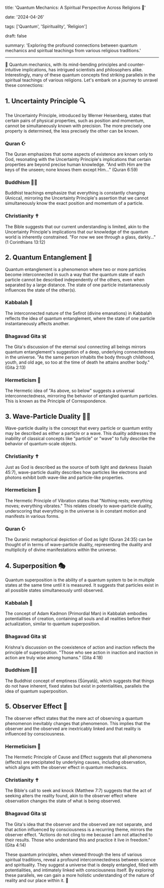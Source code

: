 title: 'Quantum Mechanics: A Spiritual Perspective Across Religions 🌌'

date: '2024-04-26'

tags: ['Quantum', 'Spirituality', 'Religion']

draft: false

summary: 'Exploring the profound connections between quantum mechanics and spiritual teachings from various religious traditions.'

---

🌌 Quantum mechanics, with its mind-bending principles and counter-intuitive implications, has intrigued scientists and philosophers alike. Interestingly, many of these quantum concepts find striking parallels in the spiritual teachings of various religions. Let's embark on a journey to unravel these connections:

## 1. Uncertainty Principle 🔍

The Uncertainty Principle, introduced by Werner Heisenberg, states that certain pairs of physical properties, such as position and momentum, cannot be simultaneously known with precision. The more precisely one property is determined, the less precisely the other can be known.

### Quran ☪️
The Quran emphasizes that some aspects of existence are known only to God, resonating with the Uncertainty Principle's implications that certain properties are beyond precise human knowledge. "And with Him are the keys of the unseen; none knows them except Him..." (Quran 6:59)

### Buddhism 🧘‍♀️
Buddhist teachings emphasize that everything is constantly changing (Anicca), mirroring the Uncertainty Principle's assertion that we cannot simultaneously know the exact position and momentum of a particle.

### Christianity ✝️
The Bible suggests that our current understanding is limited, akin to the Uncertainty Principle's implications that our knowledge of the quantum world is inherently constrained. "For now we see through a glass, darkly..." (1 Corinthians 13:12)

## 2. Quantum Entanglement 🔗

Quantum entanglement is a phenomenon where two or more particles become interconnected in such a way that the quantum state of each particle cannot be described independently of the others, even when separated by a large distance. The state of one particle instantaneously influences the state of the other(s).

### Kabbalah 🌳
The interconnected nature of the Sefirot (divine emanations) in Kabbalah reflects the idea of quantum entanglement, where the state of one particle instantaneously affects another.

### Bhagavad Gita 🕉️
The Gita's discussion of the eternal soul connecting all beings mirrors quantum entanglement's suggestion of a deep, underlying connectedness in the universe. "As the same person inhabits the body through childhood, youth, and old age, so too at the time of death he attains another body." (Gita 2:13)

### Hermeticism 🔮
The Hermetic idea of "As above, so below" suggests a universal interconnectedness, mirroring the behavior of entangled quantum particles. This is known as the Principle of Correspondence.

## 3. Wave-Particle Duality 🌊🎾

Wave-particle duality is the concept that every particle or quantum entity may be described as either a particle or a wave. This duality addresses the inability of classical concepts like "particle" or "wave" to fully describe the behavior of quantum-scale objects.

### Christianity ✝️
Just as God is described as the source of both light and darkness (Isaiah 45:7), wave-particle duality describes how particles like electrons and photons exhibit both wave-like and particle-like properties.

### Hermeticism 🔮
The Hermetic Principle of Vibration states that "Nothing rests; everything moves; everything vibrates." This relates closely to wave-particle duality, underscoring that everything in the universe is in constant motion and manifests in various forms.

### Quran ☪️
The Quranic metaphorical depiction of God as light (Quran 24:35) can be thought of in terms of wave-particle duality, representing the duality and multiplicity of divine manifestations within the universe.

## 4. Superposition 🎭

Quantum superposition is the ability of a quantum system to be in multiple states at the same time until it is measured. It suggests that particles exist in all possible states simultaneously until observed.

### Kabbalah 🌳
The concept of Adam Kadmon (Primordial Man) in Kabbalah embodies potentialities of creation, containing all souls and all realities before their actualization, similar to quantum superposition.

### Bhagavad Gita 🕉️
Krishna's discussion on the coexistence of action and inaction reflects the principle of superposition. "Those who see action in inaction and inaction in action are truly wise among humans." (Gita 4:18)

### Buddhism 🧘‍♀️
The Buddhist concept of emptiness (Śūnyatā), which suggests that things do not have inherent, fixed states but exist in potentialities, parallels the idea of quantum superposition.

## 5. Observer Effect 🔭

The observer effect states that the mere act of observing a quantum phenomenon inevitably changes that phenomenon. This implies that the observer and the observed are inextricably linked and that reality is influenced by consciousness.

### Hermeticism 🔮
The Hermetic Principle of Cause and Effect suggests that all phenomena (effects) are precipitated by underlying causes, including observation, which aligns with the observer effect in quantum mechanics.

### Christianity ✝️
The Bible's call to seek and knock (Matthew 7:7) suggests that the act of seeking alters the reality found, akin to the observer effect where observation changes the state of what is being observed.

### Bhagavad Gita 🕉️
The Gita's idea that the observer and the observed are not separate, and that action influenced by consciousness is a recurring theme, mirrors the observer effect. "Actions do not cling to me because I am not attached to their results. Those who understand this and practice it live in freedom." (Gita 4:14)

These quantum principles, when viewed through the lens of various spiritual traditions, reveal a profound interconnectedness between science and spirituality. They suggest a universe that is deeply entangled, filled with potentialities, and intimately linked with consciousness itself. By exploring these parallels, we can gain a more holistic understanding of the nature of reality and our place within it. 🌠